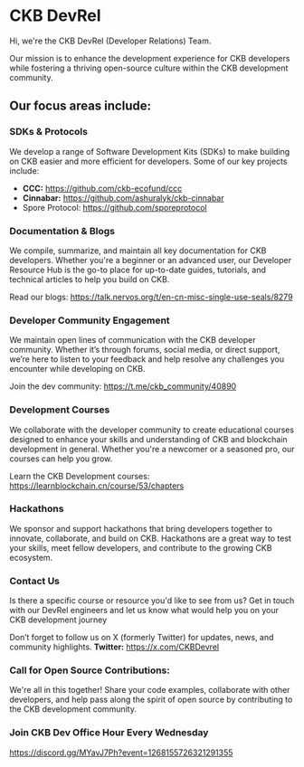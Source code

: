 # CKB DevRel

Hi, we're the CKB DevRel (Developer Relations) Team.

Our mission is to enhance the development experience for CKB developers while fostering a thriving open-source culture within the CKB development community.

## Our focus areas include:

### SDKs & Protocols

We develop a range of Software Development Kits (SDKs) to make building on CKB easier and more efficient for developers. Some of our key projects include:

- **CCC:** https://github.com/ckb-ecofund/ccc
- **Cinnabar:** https://github.com/ashuralyk/ckb-cinnabar
- Spore Protocol: https://github.com/sporeprotocol

### Documentation & Blogs

We compile, summarize, and maintain all key documentation for CKB developers. Whether you're a beginner or an advanced user, our Developer Resource Hub is the go-to place for up-to-date guides, tutorials, and technical articles to help you build on CKB.

Read our blogs: https://talk.nervos.org/t/en-cn-misc-single-use-seals/8279

### Developer Community Engagement

We maintain open lines of communication with the CKB developer community. Whether it’s through forums, social media, or direct support, we’re here to listen to your feedback and help resolve any challenges you encounter while developing on CKB.

Join the dev community: https://t.me/ckb_community/40890

### Development Courses

We collaborate with the developer community to create educational courses designed to enhance your skills and understanding of CKB and blockchain development in general. Whether you're a newcomer or a seasoned pro, our courses can help you grow.

Learn the CKB Development courses: https://learnblockchain.cn/course/53/chapters

### Hackathons

We sponsor and support hackathons that bring developers together to innovate, collaborate, and build on CKB. Hackathons are a great way to test your skills, meet fellow developers, and contribute to the growing CKB ecosystem.

### Contact Us

Is there a specific course or resource you'd like to see from us? Get in touch with our DevRel engineers and let us know what would help you on your CKB development journey

Don’t forget to follow us on X (formerly Twitter) for updates, news, and community highlights.
**Twitter:** https://x.com/CKBDevrel

### Call for Open Source Contributions:

We're all in this together! Share your code examples, collaborate with other developers, and help pass along the spirit of open source by contributing to the CKB development community.

### Join CKB Dev Office Hour Every Wednesday

https://discord.gg/MYavJ7Ph?event=1268155726321291355
